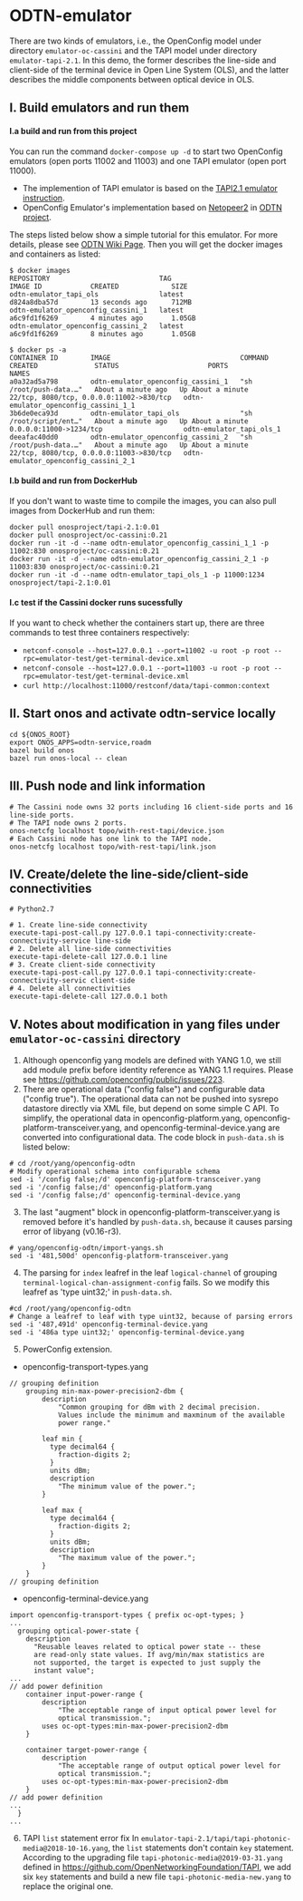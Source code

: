 # ODTN-emulator
There are two kinds of emulators, i.e., the OpenConfig model under directory `emulator-oc-cassini` and the TAPI model under directory `emulator-tapi-2.1`. In this demo, the former describes the line-side and client-side of the terminal device in Open Line System (OLS), and the latter describes the middle components between optical device in OLS.

## I. Build emulators and run them

#### I.a build and run from this project
You can run the command `docker-compose up -d` to start two OpenConfig emulators (open ports 11002 and 11003) and one TAPI emulator (open port 11000). 
* The implemention of TAPI emulator is based on the [TAPI2.1 emulator instruction](https://docs.google.com/document/d/1YvtFbmir9jxbDp1hJHtYr9tPtDz6_tsxx9xkmG689Ik/edit).
* OpenConfig Emulator's implementation based on [Netopeer2](https://github.com/CESNET/Netopeer2) in [ODTN project](https://www.opennetworking.org/odtn/). 

The steps listed below show a simple tutorial for this emulator. For more details, please see [ODTN Wiki Page](https://wiki.onosproject.org/display/ODTN/ODTN). Then you will get the docker images and containers as listed:
```
$ docker images
REPOSITORY                           TAG                                IMAGE ID            CREATED             SIZE
odtn-emulator_tapi_ols               latest                             d824a8dba57d        13 seconds ago      712MB
odtn-emulator_openconfig_cassini_1   latest                             a6c9fd1f6269        4 minutes ago       1.05GB
odtn-emulator_openconfig_cassini_2   latest                             a6c9fd1f6269        8 minutes ago       1.05GB

$ docker ps -a
CONTAINER ID        IMAGE                                COMMAND                  CREATED              STATUS                      PORTS                                      NAMES
a0a32ad5a798        odtn-emulator_openconfig_cassini_1   "sh /root/push-data.…"   About a minute ago   Up About a minute           22/tcp, 8080/tcp, 0.0.0.0:11002->830/tcp   odtn-emulator_openconfig_cassini_1_1
3b6de0eca93d        odtn-emulator_tapi_ols               "sh /root/script/ent…"   About a minute ago   Up About a minute           0.0.0.0:11000->1234/tcp                    odtn-emulator_tapi_ols_1
deeafac40dd0        odtn-emulator_openconfig_cassini_2   "sh /root/push-data.…"   About a minute ago   Up About a minute           22/tcp, 8080/tcp, 0.0.0.0:11003->830/tcp   odtn-emulator_openconfig_cassini_2_1
```
#### I.b build and run from DockerHub
If you don't want to waste time to compile the images, you can also pull images from DockerHub and run them:

```shell
docker pull onosproject/tapi-2.1:0.01
docker pull onosproject/oc-cassini:0.21
docker run -it -d --name odtn-emulator_openconfig_cassini_1_1 -p 11002:830 onosproject/oc-cassini:0.21
docker run -it -d --name odtn-emulator_openconfig_cassini_2_1 -p 11003:830 onosproject/oc-cassini:0.21
docker run -it -d --name odtn-emulator_tapi_ols_1 -p 11000:1234 onosproject/tapi-2.1:0.01
```

#### I.c test if the Cassini docker runs sucessfully
If you want to check whether the containers start up, there are three commands to test three containers respectively:

* `netconf-console --host=127.0.0.1 --port=11002 -u root -p root --rpc=emulator-test/get-terminal-device.xml`
* `netconf-console --host=127.0.0.1 --port=11003 -u root -p root --rpc=emulator-test/get-terminal-device.xml`
* `curl http://localhost:11000/restconf/data/tapi-common:context`


## II. Start onos and activate odtn-service locally

```shell
cd ${ONOS_ROOT}
export ONOS_APPS=odtn-service,roadm
bazel build onos
bazel run onos-local -- clean
```

## III. Push node and link information

```shell
# The Cassini node owns 32 ports including 16 client-side ports and 16 line-side ports.
# The TAPI node owns 2 ports.
onos-netcfg localhost topo/with-rest-tapi/device.json
# Each Cassini node has one link to the TAPI node.
onos-netcfg localhost topo/with-rest-tapi/link.json
```

## IV. Create/delete the line-side/client-side connectivities

```shell
# Python2.7

# 1. Create line-side connectivity
execute-tapi-post-call.py 127.0.0.1 tapi-connectivity:create-connectivity-service line-side
# 2. Delete all line-side connectivities
execute-tapi-delete-call 127.0.0.1 line
# 3. Create client-side connectivity
execute-tapi-post-call.py 127.0.0.1 tapi-connectivity:create-connectivity-servic client-side
# 4. Delete all connectivities
execute-tapi-delete-call 127.0.0.1 both
```

## V. Notes about modification in yang files under `emulator-oc-cassini` directory
1. Although openconfig yang models are defined with YANG 1.0, we still add module prefix before identity reference as YANG 1.1 requires. Please see https://github.com/openconfig/public/issues/223.
2. There are operational data ("config false") and configurable data ("config true"). The operational data can not be pushed into sysrepo datastore directly via XML file, but depend on some simple C API. To simplify, the operational data in openconfig-platform.yang, openconfig-platform-transceiver.yang, and openconfig-terminal-device.yang are converted into configurational data. The code block in `push-data.sh` is listed below:

```shell
# cd /root/yang/openconfig-odtn
# Modify operational schema into configurable schema
sed -i '/config false;/d' openconfig-platform-transceiver.yang
sed -i '/config false;/d' openconfig-platform.yang
sed -i '/config false;/d' openconfig-terminal-device.yang
```
3. The last "augment" block in openconfig-platform-transceiver.yang is removed before it's handled by `push-data.sh`, because it causes parsing error of libyang (v0.16-r3).

```shell
# yang/openconfig-odtn/import-yangs.sh
sed -i '481,500d' openconfig-platform-transceiver.yang
```
4. The parsing for `index` leafref in the leaf `logical-channel` of grouping `terminal-logical-chan-assignment-config` fails. So we modify this leafref as 'type uint32;' in `push-data.sh`.
```shell
#cd /root/yang/openconfig-odtn
# Change a leafref to leaf with type uint32, because of parsing errors
sed -i '487,491d' openconfig-terminal-device.yang
sed -i '486a type uint32;' openconfig-terminal-device.yang
```
5. PowerConfig extension.

* openconfig-transport-types.yang
```yang
// grouping definition
    grouping min-max-power-precision2-dbm {
        description 
            "Common grouping for dBm with 2 decimal precision. 
            Values include the minimum and maxminum of the available 
            power range."

        leaf min {
          type decimal64 {
            fraction-digits 2;
          }
          units dBm;
          description
            "The minimum value of the power.";
        }

        leaf max {
          type decimal64 {
            fraction-digits 2;
          }
          units dBm;
          description
            "The maximum value of the power.";
        }
    }
// grouping definition
```
* openconfig-terminal-device.yang
```yang
import openconfig-transport-types { prefix oc-opt-types; }
...
  grouping optical-power-state {
    description
      "Reusable leaves related to optical power state -- these
      are read-only state values. If avg/min/max statistics are
      not supported, the target is expected to just supply the
      instant value";
...
// add power definition
    container input-power-range {
        description 
            "The acceptable range of input optical power level for
            optical transmission.";
        uses oc-opt-types:min-max-power-precision2-dbm
    }

    container target-power-range {
        description 
            "The acceptable range of output optical power level for
            optical transmission.";
        uses oc-opt-types:min-max-power-precision2-dbm
    }
// add power definition
...
  }
...
```

6. TAPI `list` statement error fix
In `emulator-tapi-2.1/tapi/tapi-photonic-media@2018-10-16.yang`, the `list` statements don't contain `key` statement. According to the upgrading 
file `tapi-photonic-media@2019-03-31.yang` defined in https://github.com/OpenNetworkingFoundation/TAPI, we add six `key` statements and build a 
new file `tapi-photonic-media-new.yang` to replace the original one.
